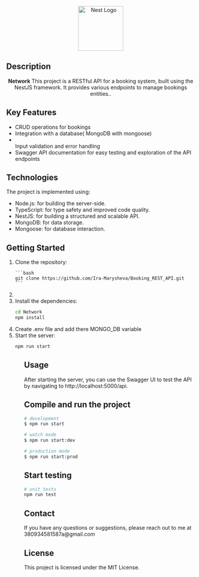 <p align="center">
  <a href="http://nestjs.com/" target="blank"><img src="https://nestjs.com/img/logo-small.svg" width="120" alt="Nest Logo" /></a>
</p>

## Description
  <p align="center"><b>Network</b> This project is a RESTful API for a booking system, built using the NestJS framework. It provides various endpoints to manage bookings entities..</p>

## Key Features

<ul>
  <li>CRUD operations for bookings</li>
  <li>Integration with a database( MongoDB with mongoose)</li>
  <li></li>Input validation and error handling</li>
  <li>Swagger API documentation for easy testing and exploration of the API endpoints</li>
</ul>

## Technologies
<p>The project is implemented using:</p>
<ul>
  <li>Node.js: for building the server-side.</li>
  <li>TypeScript: for type safety and improved code quality.</li>
  <li>NestJS: for building a structured and scalable API.</li>
  <li>MongoDB: for data storage.</li>
  <li>Mongoose: for database interaction.</li>
</ul>

## Getting Started
<ol type="1">
  <li>Clone the repository:

    ```bash
    git clone https://github.com/Ira-Marysheva/Booking_REST_API.git
    ```
  <li>

  <li>Install the dependencies:

  ```bash
  cd Network
  npm install
  ```
  </li>

<li>Create .env file and add there MONGO_DB variable</li>

  <li>Start the server:

```bash
npm run start
```
<ol>


## Usage
<p>After starting the server, you can use the Swagger UI to test the API by navigating to http://localhost:5000/api.</p>


## Compile and run the project

```bash
# development
$ npm run start

# watch mode
$ npm run start:dev

# production mode
$ npm run start:prod
```

## Start testing
```bash
# unit tests
npm run test
```

## Contact

<p>If you have any questions or suggestions, please reach out to me at 380934581587a@gmail.com</p>

## License

<p>This project is licensed under the MIT License.</p>
